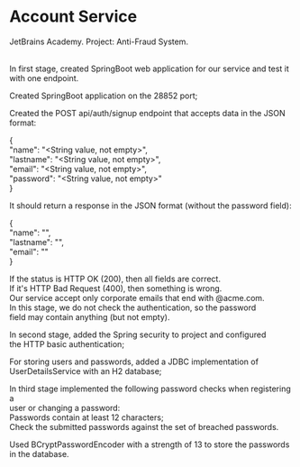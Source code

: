 # Account Service

JetBrains Academy. Project: Anti-Fraud System.

</br>In first stage, created SpringBoot web application for our service and 
test it with one endpoint.

Created SpringBoot application on the 28852 port;

Created the POST api/auth/signup endpoint that accepts data in the JSON format:

{</br>
"name": "<String value, not empty>",</br>
"lastname": "<String value, not empty>",</br>
"email": "<String value, not empty>",</br>
"password": "<String value, not empty>"</br>
}</br>

It should return a response in the JSON format (without the password field):

{</br>
"name": "<String value>",</br>
"lastname": "<String value>",</br>
"email": "<String value>"</br>
}

If the status is HTTP OK (200), then all fields are correct.</br>
If it's HTTP Bad Request (400), then something is wrong.</br>
Our service accept only corporate emails that end with @acme.com.</br>
In this stage, we do not check the authentication, so the password</br>
field may contain anything (but not empty).

In second stage, added the Spring security to project and configured</br>
the HTTP basic authentication;

For storing users and passwords, added a JDBC implementation of</br>
UserDetailsService with an H2 database;

In third stage implemented the following password checks when registering a</br>
user or changing a password:</br>
Passwords contain at least 12 characters;</br>
Check the submitted passwords against the set of breached passwords.</br>

Used BCryptPasswordEncoder with a strength of  13 to store the passwords in the database.